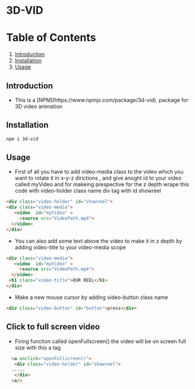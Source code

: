 # 3D-VID

# Table of Contents

1. [Introduction](#Introduction)
2. [Installation](#Installation)
3. [Usage](#Usage)

<a name="Introduction"></a>
## Introduction
<ul>
 
 <li>
This is a  [NPM](https://www.npmjs.com/package/3d-vid). package for 3D video animation 
 
 </li>
</ul>

<a name="Installation"></a>
## Installation

```bash
npm i 3d-vid
```
<a name="Usage"></a>
## Usage
 <ul>
   <li> First of all you have to add video-media class to the video which you want to rotate it in x-y-z dirictions , and give anoght id to your video called myVideo and for makeing prespective for the z depth wrape this code with video-holder class name div tag with id showreel</li>
   </ul>
   
```html
<div class="video-holder" id="showreel">
<div class="video-media">
   <video  id="myVideo" >
     <source src="VideoPath.mp4">
  </video>
</div>
```

<ul>
   <li> You can also add some text above the video to make it in z depth by adding video-title to your video-media scope </li>
  </ul>
  
```html
<div class="video-media">
   <video  id="myVideo" >
     <source src="VideoPath.mp4">
  </video>
 <h1 class="video-title">OUR REEL</h1>
</div>
```


<ul>
   <li> Make a new mouse cursor by adding video-button class name   </li>
  </ul>
  
```html
<div class="video-button" id="button">press</div>
```

## Click to full screen video
<ul>
   <li> Firing function called openFullscreen() the video will be on screen full size with this a tag    </li>
  </ul>
  
```html
  <a onclick="openFullscreen()"> 
   <div class="video-holder" id="showreel">
  .....
   </div>
  <a/>
```
